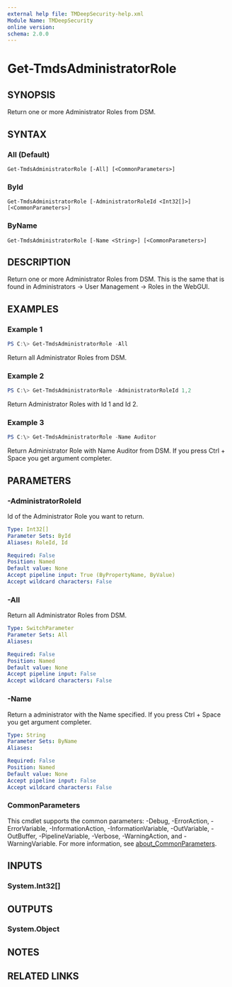 ```yaml
---
external help file: TMDeepSecurity-help.xml
Module Name: TMDeepSecurity
online version:
schema: 2.0.0
---
```


# Get-TmdsAdministratorRole

## SYNOPSIS
Return one or more Administrator Roles from DSM. 

## SYNTAX

### All (Default)
```
Get-TmdsAdministratorRole [-All] [<CommonParameters>]
```

### ById
```
Get-TmdsAdministratorRole [-AdministratorRoleId <Int32[]>] [<CommonParameters>]
```

### ByName
```
Get-TmdsAdministratorRole [-Name <String>] [<CommonParameters>]
```

## DESCRIPTION
Return one or more Administrator Roles from DSM. This is the same that is found in Administrators -> User Management -> Roles in the WebGUI.

## EXAMPLES

### Example 1
```powershell
PS C:\> Get-TmdsAdministratorRole -All
```

Return all Administrator Roles from DSM.

### Example 2
```powershell
PS C:\> Get-TmdsAdministratorRole -AdministratorRoleId 1,2
```

Return Administrator Roles with Id 1 and Id 2.

### Example 3
```powershell
PS C:\> Get-TmdsAdministratorRole -Name Auditor
```

Return Administrator Role with Name Auditor from DSM. If you press Ctrl + Space you get argument completer.

## PARAMETERS

### -AdministratorRoleId
Id of the Administrator Role you want to return.

```yaml
Type: Int32[]
Parameter Sets: ById
Aliases: RoleId, Id

Required: False
Position: Named
Default value: None
Accept pipeline input: True (ByPropertyName, ByValue)
Accept wildcard characters: False
```

### -All
Return all Administrator Roles from DSM.

```yaml
Type: SwitchParameter
Parameter Sets: All
Aliases:

Required: False
Position: Named
Default value: None
Accept pipeline input: False
Accept wildcard characters: False
```

### -Name
Return a administrator with the Name specified. If you press Ctrl + Space you get argument completer.

```yaml
Type: String
Parameter Sets: ByName
Aliases:

Required: False
Position: Named
Default value: None
Accept pipeline input: False
Accept wildcard characters: False
```

### CommonParameters
This cmdlet supports the common parameters: -Debug, -ErrorAction, -ErrorVariable, -InformationAction, -InformationVariable, -OutVariable, -OutBuffer, -PipelineVariable, -Verbose, -WarningAction, and -WarningVariable. For more information, see [about_CommonParameters](http://go.microsoft.com/fwlink/?LinkID=113216).

## INPUTS

### System.Int32[]

## OUTPUTS

### System.Object
## NOTES

## RELATED LINKS

